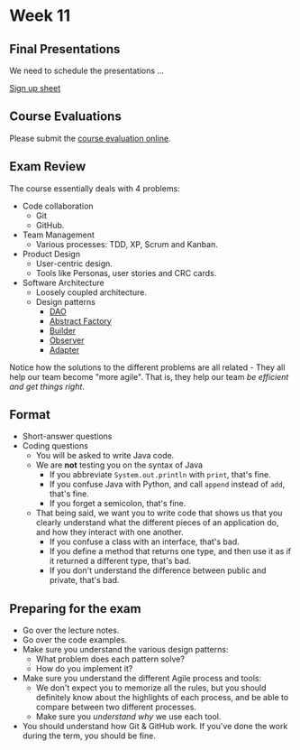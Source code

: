 # Week 11


## Final Presentations

We need to schedule the presentations ...

[Sign up sheet](https://docs.google.com/spreadsheets/d/1wbI1LXhCGSsbvvdm-K1VPEMrjoUy3tFjRzPgGpd6iLk/edit?usp=sharing)

## Course Evaluations

Please submit the [course evaluation online](http://www.courseevaluations.utoronto.ca/).

## Exam Review

The course essentially deals with 4 problems:
 * Code collaboration
   * Git
   * GitHub.
 * Team Management
   * Various processes: TDD, XP, Scrum and Kanban.
 * Product Design
   * User-centric design.
   * Tools like Personas, user stories and CRC cards.
 * Software Architecture
   * Loosely coupled architecture.
   * Design patterns
     * [DAO](https://github.com/csc301-fall2014/DAOExample)
     * [Abstract Factory](https://github.com/csc301-fall2014/AbstractFactoryExample)
     * [Builder](https://github.com/csc301-fall2014/BuilderExample)
     * [Observer](https://github.com/csc301-fall2014/ObserverAndAdapterExample)
     * [Adapter](https://github.com/csc301-fall2014/ObserverAndAdapterExample)
     
Notice how the solutions to the different problems are all related - 
They all help our team become "more agile". That is, they help our team _be efficient and get things right_.


## Format

 * Short-answer questions
 * Coding questions
   * You will be asked to write Java code.
   * We are __not__ testing you on the syntax of Java
     * If you abbreviate `System.out.println` with `print`, that's fine.
     * If you confuse Java with Python, and call `append` instead of `add`, that's fine.
     * If you forget a semicolon, that's fine.
   * That being said, we want you to write code that shows us that you 
     clearly understand what the different pieces of an application do, 
     and how they interact with one another.
     * If you confuse a class with an interface, that's bad.
     * If you define a method that returns one type, and then use it as if it returned a different type, that's bad.
     * If you don't understand the difference between public and private, that's bad.
   
## Preparing for the exam

 * Go over the lecture notes.
 * Go over the code examples.
 * Make sure you understand the various design patterns:
   * What problem does each pattern solve?
   * How do you implement it?
 * Make sure you understand the different Agile process and tools:
   * We don't expect you to memorize all the rules, but you should definitely know about the highlights of each process, and be able to compare between two different processes.
   * Make sure you _understand why_ we use each tool.
 * You should understand how Git & GitHub work. If you've done the work during the term, you should be fine.
